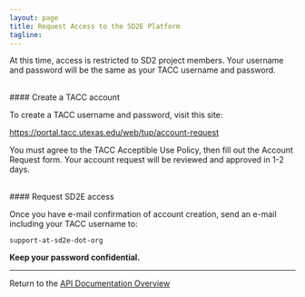 ```yaml
---
layout: page
title: Request Access to the SD2E Platform
tagline:
---
```


At this time, access is restricted to SD2 project members. Your username and
password will be the same as your TACC username and password.

<br>
#### Create a TACC account
 
To create a TACC username and password, visit this site:

<https://portal.tacc.utexas.edu/web/tup/account-request>

You must agree to the TACC Acceptible Use Policy, then fill out the Account
Request form. Your account request will be reviewed and approved in 1-2 days.

<br>
#### Request SD2E access

Once you have e-mail confirmation of account creation, send an e-mail including
your TACC username to:

`support-at-sd2e-dot-org`

**Keep your password confidential.** 


---
Return to the [API Documentation Overview](../index.md)
